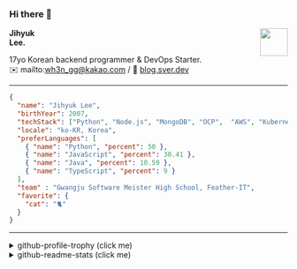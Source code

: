 ### Hi there 👋
<a href="https://litt.ly/wh3nilvyou">
<img src="https://github.githubassets.com/images/mona-loading-default.gif" width="50px" align="right">
</a>

**Jihyuk\
Lee.**

17yo Korean backend programmer & DevOps Starter.\
✉️ mailto:wh3n_gg@kakao.com
/ 
🔗 [blog.sver.dev](https://blog.sver.dev)

---

```json
{
  "name": "Jihyuk Lee",
  "birthYear": 2007,
  "techStack": ["Python", "Node.js", "MongoDB", "OCP",  "AWS", "Kubernetes"],
  "locale": "ko-KR, Korea",
  "preferLanguages": [
    { "name": "Python", "percent": 50 },
    { "name": "JavaScript", "percent": 30.41 },
    { "name": "Java", "percent": 10.59 },
    { "name": "TypeScript", "percent": 9 }
  ],
  "team" : "Gwangju Software Meister High School, Feather-IT",
  "favorite": {
    "cat": "🐈"
  }
}
```
---
<details>
  <summary>github-profile-trophy (click me)</summary>
  
![](https://github-profile-trophy.vercel.app/?username=sverdev&row=1&column=8&theme=nord)
  
</details>
<details>
  <summary>github-readme-stats (click me)</summary>
  
<!--START_SECTION:waka-->
![Code Time](http://img.shields.io/badge/Code%20Time-185%20hrs%2053%20mins-blue)

![Lines of code](https://img.shields.io/badge/%EC%A0%80%EB%8A%94%20%EC%97%AC%ED%83%9C%EA%B9%8C%EC%A7%80%20-155.7%20thousand%20%EC%A4%84%EC%9D%98%20%EC%BD%94%EB%93%9C%EB%A5%BC%20%EC%9E%91%EC%84%B1%ED%96%88%EC%96%B4%EC%9A%94.-blue)

**저는 저녁형 인간이에요. 🦉** 

```text
🌞 아침                     41 commits          ███░░░░░░░░░░░░░░░░░░░░░░   12.39 % 
🌆 낮　                     86 commits          ██████░░░░░░░░░░░░░░░░░░░   25.98 % 
🌃 저녁                     143 commits         ███████████░░░░░░░░░░░░░░   43.20 % 
🌙 밤　                     61 commits          █████░░░░░░░░░░░░░░░░░░░░   18.43 % 
```


📊 **저는 이번주를 이렇게 시간을 보냈어요.** 

```text
🕑︎ Timezone: Asia/Seoul

💬 프로그래밍 언어들: 
TypeScript               1 hr 20 mins        █████████████░░░░░░░░░░░░   50.98 % 
Python                   49 mins             ████████░░░░░░░░░░░░░░░░░   31.24 % 
YAML                     23 mins             ████░░░░░░░░░░░░░░░░░░░░░   15.06 % 
CSS                      4 mins              █░░░░░░░░░░░░░░░░░░░░░░░░   02.72 % 

🔥 에디터들: 
VS Code                  2 hrs 38 mins       █████████████████████████   100.00 % 

💻 운영 체제들: 
Windows                  2 hrs 38 mins       █████████████████████████   100.00 % 
```


 Last Updated on 14/12/2023 18:39:22 UTC
<!--END_SECTION:waka-->

</details>

</div>

